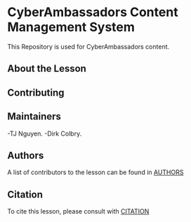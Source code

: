# CyberAmbassadors Content Management System


This Repository is used for CyberAmbassadors content.

## About the Lesson




## Contributing

## Maintainers

-TJ Nguyen.
-Dirk Colbry.

## Authors
A list of contributors to the lesson can be found in [AUTHORS](AUTHORS)

## Citation
To cite this lesson, please consult with [CITATION](CITATION)

